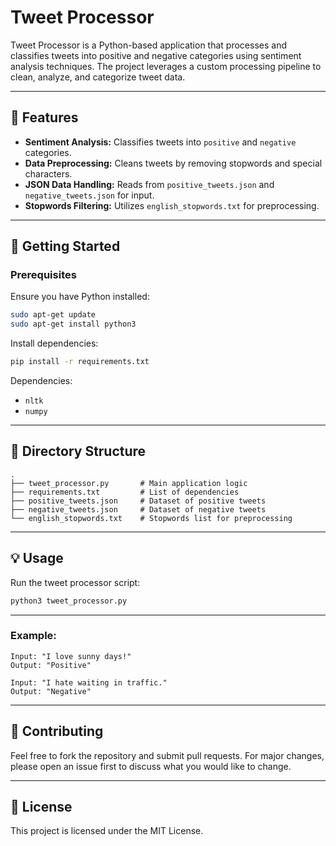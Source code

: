 # Tweet Processor

Tweet Processor is a Python-based application that processes and classifies tweets into positive and negative categories using sentiment analysis techniques. The project leverages a custom processing pipeline to clean, analyze, and categorize tweet data.

---

## 📌 Features

* **Sentiment Analysis:** Classifies tweets into `positive` and `negative` categories.
* **Data Preprocessing:** Cleans tweets by removing stopwords and special characters.
* **JSON Data Handling:** Reads from `positive_tweets.json` and `negative_tweets.json` for input.
* **Stopwords Filtering:** Utilizes `english_stopwords.txt` for preprocessing.

---

## 🚀 Getting Started

### Prerequisites

Ensure you have Python installed:

```bash
sudo apt-get update
sudo apt-get install python3
```

Install dependencies:

```bash
pip install -r requirements.txt
```

Dependencies:

* `nltk`
* `numpy`

---

## 📂 Directory Structure

```
.
├── tweet_processor.py       # Main application logic
├── requirements.txt         # List of dependencies
├── positive_tweets.json     # Dataset of positive tweets
├── negative_tweets.json     # Dataset of negative tweets
└── english_stopwords.txt    # Stopwords list for preprocessing
```

---

## 💡 Usage

Run the tweet processor script:

```bash
python3 tweet_processor.py
```

---

### Example:

```plaintext
Input: "I love sunny days!"
Output: "Positive"

Input: "I hate waiting in traffic."
Output: "Negative"
```

---

## 🤝 Contributing

Feel free to fork the repository and submit pull requests. For major changes, please open an issue first to discuss what you would like to change.

---

## 📄 License

This project is licensed under the MIT License.
